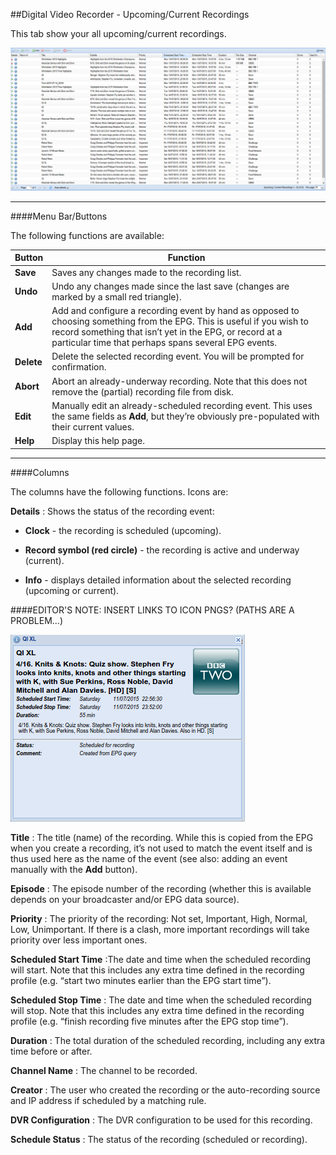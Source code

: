 ##Digital Video Recorder - Upcoming/Current Recordings

This tab show your all upcoming/current recordings.

!['Upcoming/Current Recordings' Tab](docresources/upcomingrecordings1.png)

---

####Menu Bar/Buttons

The following functions are available:

Button     | Function
-----------|----------
**Save**   | Saves any changes made to the recording list.
**Undo**   | Undo any changes made since the last save (changes are marked by a small red triangle).
**Add**    | Add and configure a recording event by hand as opposed to choosing something from the EPG. This is useful if you wish to record something that isn’t yet in the EPG, or record at a particular time that perhaps spans several EPG events.
**Delete** | Delete the selected recording event. You will be prompted for confirmation.
**Abort**  | Abort an already-underway recording. Note that this does not remove the (partial) recording file from disk.
**Edit**   | Manually edit an already-scheduled recording event. This uses the same fields as **Add**, but they’re obviously pre-populated with their current values.
**Help**   | Display this help page.

---

####Columns

The columns have the following functions. Icons are:

**Details**
: Shows the status of the recording event:

* **Clock** - the recording is scheduled (upcoming).

* **Record symbol (red circle)** - the recording is active and underway
(current).

* **Info** - displays detailed information about the selected recording
(upcoming or current).

####EDITOR'S NOTE: INSERT LINKS TO ICON PNGS? (PATHS ARE A PROBLEM...)

![Detailed Recording Information](docresources/upcomingrecordings2.png)

**Title**
: The title (name) of the recording. While this is copied from the EPG
when you create a recording, it’s not used to match the event itself and
is thus used here as the name of the event (see also: adding an event
manually with the **Add** button).

**Episode**
: The episode number of the recording (whether this is available depends
on your broadcaster and/or EPG data source).

**Priority**
: The priority of the recording: Not set, Important, High, Normal, Low,
Unimportant. If there is a clash, more important recordings will take priority over
less important ones.

**Scheduled Start Time**
:The date and time when the scheduled recording will start. Note that
this includes any extra time defined in the recording profile (e.g.
“start two minutes earlier than the EPG start time”).

**Scheduled Stop Time**
: The date and time when the scheduled recording will stop. Note that this
includes any extra time defined in the recording profile (e.g. “finish
recording five minutes after the EPG stop time”).

**Duration**
: The total duration of the scheduled recording, including any extra time
before or after.

**Channel Name**
: The channel to be recorded.

**Creator**
: The user who created the recording or the auto-recording source and IP
address if scheduled by a matching rule.

**DVR Configuration**
: The DVR configuration to be used for this recording.

**Schedule Status**
: The status of the recording (scheduled or recording).
